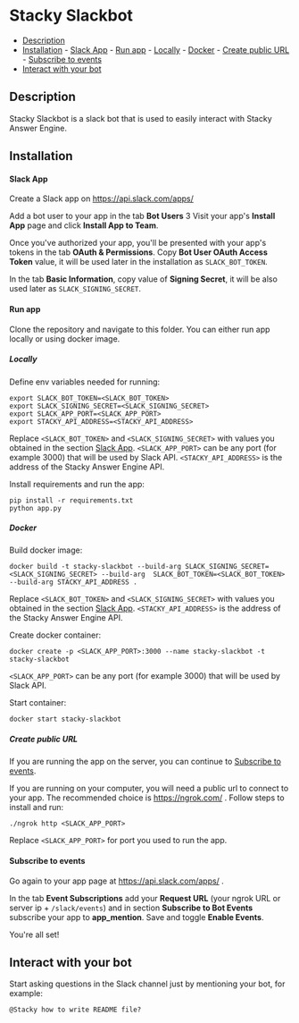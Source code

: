 # Stacky Slackbot

- [Description](#description)
- [Installation](#installation)
		- [Slack App](#slack-app)
		- [Run app](#run-app)
			- [Locally](#locally)
			- [Docker](#docker)
			- [Create public URL](#create-public-url)
		- [Subscribe to events](#subscribe-to-events)
- [Interact with your bot](#interact-with-your-bot)

## Description
Stacky Slackbot is a slack bot that is used to easily interact with Stacky Answer Engine.

## Installation

#### Slack App
Create a Slack app on https://api.slack.com/apps/

Add a bot user to your app in the tab **Bot Users**
3
Visit your app's **Install App** page and click **Install App to Team**.

Once you've authorized your app, you'll be presented with your app's tokens in the tab **OAuth & Permissions**. Copy **Bot User OAuth Access Token** value, it will be used later in the installation as `SLACK_BOT_TOKEN`.

In the tab **Basic Information**, copy value of **Signing Secret**, it will be also used later as `SLACK_SIGNING_SECRET`.

#### Run app

Clone the repository and navigate to this folder. You can either run app locally or using docker image.

##### Locally

Define env variables needed for running:

```
export SLACK_BOT_TOKEN=<SLACK_BOT_TOKEN>
export SLACK_SIGNING_SECRET=<SLACK_SIGNING_SECRET>
export SLACK_APP_PORT=<SLACK_APP_PORT>
export STACKY_API_ADDRESS=<STACKY_API_ADDRESS>
```

Replace `<SLACK_BOT_TOKEN>` and `<SLACK_SIGNING_SECRET>` with values you obtained in the section [Slack App](#slack-app). `<SLACK_APP_PORT>` can be any port (for example 3000) that will be used by Slack API. `<STACKY_API_ADDRESS>` is the address of the Stacky Answer Engine API.

Install requirements and run the app:

```
pip install -r requirements.txt
python app.py
```

##### Docker

Build docker image:

```
docker build -t stacky-slackbot --build-arg SLACK_SIGNING_SECRET=<SLACK_SIGNING_SECRET> --build-arg  SLACK_BOT_TOKEN=<SLACK_BOT_TOKEN> --build-arg STACKY_API_ADDRESS .
```

Replace `<SLACK_BOT_TOKEN>` and `<SLACK_SIGNING_SECRET>` with values you obtained in the section [Slack App](#slack-app). `<STACKY_API_ADDRESS>` is the address of the Stacky Answer Engine API.

Create docker container:

```
docker create -p <SLACK_APP_PORT>:3000 --name stacky-slackbot -t stacky-slackbot
```

`<SLACK_APP_PORT>` can be any port (for example 3000) that will be used by Slack API.

Start container:

```
docker start stacky-slackbot
```

##### Create public URL

If you are running the app on the server, you can continue to [Subscribe to events](#subscribe-to-events).

If you are running on your computer, you will need a public url to connect to your app. The recommended choice is https://ngrok.com/ . Follow steps to install and run:

```
./ngrok http <SLACK_APP_PORT>
```

Replace `<SLACK_APP_PORT>` for port you used to run the app.

#### Subscribe to events

Go again to your app page at https://api.slack.com/apps/ .

In the tab **Event Subscriptions** add your **Request URL** (your ngrok URL or server ip + `/slack/events`) and in section **Subscribe to Bot Events** subscribe your app to **app_mention**. Save and toggle **Enable Events**.

You're all set!

## Interact with your bot

Start asking questions in the Slack channel just by mentioning your bot, for example:

```
@Stacky how to write README file?
```
